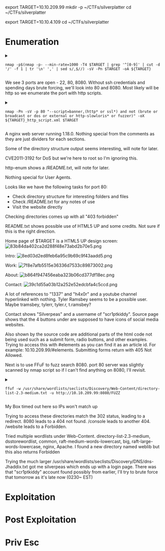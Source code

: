 export TARGET=10.10.209.99
mkdir -p ~/CTFs/silverplatter
cd ~/CTFs/silverplatter

export TARGET=10.10.4.109
cd ~/CTFs/silverplatter

# Enumeration
<details>

<summary> 

```
nmap -p$(nmap -p- --min-rate=1000 -T4 $TARGET | grep '^[0-9]' | cut -d '/' -f 1 | tr '\n' ',' | sed s/,$//) -sV -Pn $TARGET -oA ${TARGET}
```

</summary>

```
Starting Nmap 7.94SVN ( https://nmap.org ) at 2025-04-02 19:38 EDT
Nmap scan report for 10.10.209.99
Host is up (0.16s latency).

PORT     STATE SERVICE    VERSION
22/tcp   open  ssh        OpenSSH 8.9p1 Ubuntu 3ubuntu0.4 (Ubuntu Linux; protocol 2.0)
80/tcp   open  http       nginx 1.18.0 (Ubuntu)
8080/tcp open  http-proxy
1 service unrecognized despite returning data. If you know the service/version, please submit the following fingerprint at https://nmap.org/cgi-bin/submit.cgi?new-service :
SF-Port8080-TCP:V=7.94SVN%I=7%D=4/2%Time=67EDCA76%P=x86_64-pc-linux-gnu%r(
SF:GetRequest,C9,"HTTP/1\.1\x20404\x20Not\x20Found\r\nConnection:\x20close
SF:\r\nContent-Length:\x2074\r\nContent-Type:\x20text/html\r\nDate:\x20Wed
SF:,\x2002\x20Apr\x202025\x2023:38:29\x20GMT\r\n\r\n<html><head><title>Err
SF:or</title></head><body>404\x20-\x20Not\x20Found</body></html>")%r(HTTPO
SF:ptions,C9,"HTTP/1\.1\x20404\x20Not\x20Found\r\nConnection:\x20close\r\n
SF:Content-Length:\x2074\r\nContent-Type:\x20text/html\r\nDate:\x20Wed,\x2
SF:002\x20Apr\x202025\x2023:38:29\x20GMT\r\n\r\n<html><head><title>Error</
SF:title></head><body>404\x20-\x20Not\x20Found</body></html>")%r(RTSPReque
SF:st,42,"HTTP/1\.1\x20400\x20Bad\x20Request\r\nContent-Length:\x200\r\nCo
SF:nnection:\x20close\r\n\r\n")%r(FourOhFourRequest,C9,"HTTP/1\.1\x20404\x
SF:20Not\x20Found\r\nConnection:\x20close\r\nContent-Length:\x2074\r\nCont
SF:ent-Type:\x20text/html\r\nDate:\x20Wed,\x2002\x20Apr\x202025\x2023:38:3
SF:0\x20GMT\r\n\r\n<html><head><title>Error</title></head><body>404\x20-\x
SF:20Not\x20Found</body></html>")%r(Socks5,42,"HTTP/1\.1\x20400\x20Bad\x20
SF:Request\r\nContent-Length:\x200\r\nConnection:\x20close\r\n\r\n")%r(Gen
SF:ericLines,42,"HTTP/1\.1\x20400\x20Bad\x20Request\r\nContent-Length:\x20
SF:0\r\nConnection:\x20close\r\n\r\n")%r(Help,42,"HTTP/1\.1\x20400\x20Bad\
SF:x20Request\r\nContent-Length:\x200\r\nConnection:\x20close\r\n\r\n")%r(
SF:SSLSessionReq,42,"HTTP/1\.1\x20400\x20Bad\x20Request\r\nContent-Length:
SF:\x200\r\nConnection:\x20close\r\n\r\n")%r(TerminalServerCookie,42,"HTTP
SF:/1\.1\x20400\x20Bad\x20Request\r\nContent-Length:\x200\r\nConnection:\x
SF:20close\r\n\r\n")%r(TLSSessionReq,42,"HTTP/1\.1\x20400\x20Bad\x20Reques
SF:t\r\nContent-Length:\x200\r\nConnection:\x20close\r\n\r\n")%r(Kerberos,
SF:42,"HTTP/1\.1\x20400\x20Bad\x20Request\r\nContent-Length:\x200\r\nConne
SF:ction:\x20close\r\n\r\n")%r(SMBProgNeg,42,"HTTP/1\.1\x20400\x20Bad\x20R
SF:equest\r\nContent-Length:\x200\r\nConnection:\x20close\r\n\r\n")%r(LPDS
SF:tring,42,"HTTP/1\.1\x20400\x20Bad\x20Request\r\nContent-Length:\x200\r\
SF:nConnection:\x20close\r\n\r\n")%r(LDAPSearchReq,42,"HTTP/1\.1\x20400\x2
SF:0Bad\x20Request\r\nContent-Length:\x200\r\nConnection:\x20close\r\n\r\n
SF:");
Service Info: OS: Linux; CPE: cpe:/o:linux:linux_kernel

Service detection performed. Please report any incorrect results at https://nmap.org/submit/ .
Nmap done: 1 IP address (1 host up) scanned in 86.25 seconds
```

</details>

We see 3 ports are open - 22, 80, 8080. Without ssh credentials and spending days brute forcing, we'll look into 80 and 8080. Most likely will be http so we enumerate the port with http scripts.

<details>

<summary> 
	
```
nmap -Pn -sV -p 80 "--script=banner,(http* or ssl*) and not (brute or broadcast or dos or external or http-slowloris* or fuzzer)" -oX ${TARGET}_http_script.xml $TARGET
```
	
</summary>


```
Starting Nmap 7.94SVN ( https://nmap.org ) at 2025-04-02 19:38 EDT
Nmap scan report for 10.10.209.99
Host is up (0.16s latency).

Bug in http-security-headers: no string output.
PORT   STATE SERVICE VERSION
80/tcp open  http    nginx 1.18.0 (Ubuntu)
|_http-csrf: Couldn't find any CSRF vulnerabilities.
| http-methods: 
|_  Supported Methods: GET HEAD
| http-traceroute: 
|_  Possible reverse proxy detected.
|_http-mobileversion-checker: No mobile version detected.
|_http-malware-host: Host appears to be clean
| http-comments-displayer: 
| Spidering limited to: maxdepth=3; maxpagecount=20; withinhost=10.10.209.99
|     
|     Path: http://10.10.209.99:80/assets/css/main.css
|     Line number: 637
|     Comment: 
|         /* Image */
|     
|     Path: http://10.10.209.99:80/assets/js/util.js
|     Line number: 299
|     Comment: 
|         
|         
|         
|                */
|     
|     Path: http://10.10.209.99:80/assets/js/util.js
|     Line number: 3
|     Comment: 
|         
|         
|         
|                */
|     
|     Path: http://10.10.209.99:80/
|     Line number: 45
|     Comment: 
|         <!-- Intro -->
|     
|     Path: http://10.10.209.99:80/
|     Line number: 337
|     Comment: 
|         <!-- Scripts -->
|     
|     Path: http://10.10.209.99:80/
|     Line number: 37
|     Comment: 
|         <!--<li><a href="#elements">Elements</a></li>-->
|     
|     Path: http://10.10.209.99:80/assets/css/main.css
|     Line number: 930
|     Comment: 
|         /* Table */
|     
|     Path: http://10.10.209.99:80/assets/js/main.js
|     Line number: 1
|     Comment: 
|         
|         
|         
|         
|         */
|     
|     Path: http://10.10.209.99:80/assets/css/main.css
|     Line number: 1234
|     Comment: 
|         /* Header */
|     
|     Path: http://10.10.209.99:80/assets/css/main.css
|     Line number: 3
|     Comment: 
|         /*
|               Dimension by HTML5 UP
|               html5up.net | @ajlkn
|               Free for personal and commercial use under the CCA 3.0 license (html5up.net/license)
|         */
|     
|     Path: http://10.10.209.99:80/assets/css/main.css
|     Line number: 1622
|     Comment: 
|         /* Footer */
|     
|     Path: http://10.10.209.99:80/
|     Line number: 60
|     Comment: 
|         <!-- About -->
|     
|     Path: http://10.10.209.99:80/assets/css/main.css
|     Line number: 111
|     Comment: 
|         /* Type */
|     
|     Path: http://10.10.209.99:80/assets/js/browser.min.js
|     Line number: 1
|     Comment: 
|         /* browser.js v1.0.1 | @ajlkn | MIT licensed */
|     
|     Path: http://10.10.209.99:80/
|     Line number: 327
|     Comment: 
|         <!-- Footer -->
|     
|     Path: http://10.10.209.99:80/
|     Line number: 70
|     Comment: 
|         <!-- Contact -->
|     
|     Path: http://10.10.209.99:80/assets/css/main.css
|     Line number: 1500
|     Comment: 
|         /* Main */
|     
|     Path: http://10.10.209.99:80/assets/css/main.css
|     Line number: 579
|     Comment: 
|         /* Box */
|     
|     Path: http://10.10.209.99:80/assets/css/main.css
|     Line number: 302
|     Comment: 
|         /* Form */
|     
|     Path: http://10.10.209.99:80/assets/js/util.js
|     Line number: 521
|     Comment: 
|         
|         
|         
|         
|                */
|     
|     Path: http://10.10.209.99:80/assets/css/main.css
|     Line number: 1106
|     Comment: 
|         /* BG */
|     
|     Path: http://10.10.209.99:80/assets/js/jquery.min.js
|     Line number: 1
|     Comment: 
|         /*! jQuery v3.6.0 | (c) OpenJS Foundation and other contributors | jquery.org/license */
|     
|     Path: http://10.10.209.99:80/assets/js/util.js
|     Line number: 37
|     Comment: 
|         
|         
|         
|         
|                */
|     
|     Path: http://10.10.209.99:80/assets/css/main.css
|     Line number: 998
|     Comment: 
|         /* Button */
|     
|     Path: http://10.10.209.99:80/assets/css/main.css
|     Line number: 74
|     Comment: 
|         /* Basic */
|     
|     Path: http://10.10.209.99:80/
|     Line number: 17
|     Comment: 
|         <!-- Wrapper -->
|     
|     Path: http://10.10.209.99:80/
|     Line number: 83
|     Comment: 
|         <!-- Elements -->
|     
|     Path: http://10.10.209.99:80/assets/js/breakpoints.min.js
|     Line number: 1
|     Comment: 
|         /* breakpoints.js v1.0 | @ajlkn | MIT licensed */
|     
|     Path: http://10.10.209.99:80/assets/css/main.css
|     Line number: 600
|     Comment: 
|         /* Icon */
|     
|     Path: http://10.10.209.99:80/
|     Line number: 52
|     Comment: 
|         <!-- Work -->
|     
|     Path: http://10.10.209.99:80/assets/css/main.css
|     Line number: 773
|     Comment: 
|         /* Actions */
|     
|     Path: http://10.10.209.99:80/assets/css/main.css
|     Line number: 722
|     Comment: 
|         /* List */
|     
|     Path: http://10.10.209.99:80/
|     Line number: 20
|     Comment: 
|         <!-- Header -->
|     
|     Path: http://10.10.209.99:80/
|     Line number: 334
|     Comment: 
|         <!-- BG -->
|     
|     Path: http://10.10.209.99:80/assets/css/main.css
|     Line number: 895
|     Comment: 
|         /* Icons */
|     
|     Path: http://10.10.209.99:80/
|     Line number: 2
|     Comment: 
|         
|         
|         
|         
|         -->
|     
|     Path: http://10.10.209.99:80/
|     Line number: 42
|     Comment: 
|         <!-- Main -->
|     
|     Path: http://10.10.209.99:80/assets/css/main.css
|     Line number: 1179
|     Comment: 
|_        /* Wrapper */
|_http-exif-spider: ERROR: Script execution failed (use -d to debug)
|_http-dombased-xss: Couldn't find any DOM based XSS.
|_http-fetch: Please enter the complete path of the directory to save data in.
|_http-feed: Couldn't find any feeds.
| http-headers: 
|   Server: nginx/1.18.0 (Ubuntu)
|   Date: Wed, 02 Apr 2025 23:38:16 GMT
|   Content-Type: text/html
|   Content-Length: 14124
|   Last-Modified: Wed, 01 May 2024 16:59:11 GMT
|   Connection: close
|   ETag: "663274df-372c"
|   Accept-Ranges: bytes
|   
|_  (Request type: HEAD)
|_http-server-header: nginx/1.18.0 (Ubuntu)
|_http-title: Hack Smarter Security
| http-fileupload-exploiter: 
|   
|     Couldn't find a file-type field.
|   
|_    Couldn't find a file-type field.
|_http-errors: Couldn't find any error pages.
|_http-date: Wed, 02 Apr 2025 23:38:11 GMT; -3s from local time.
| http-vhosts: 
|_128 names had status 200
| http-sitemap-generator: 
|   Directory structure:
|     /
|       Other: 1
|     /assets/css/
|       css: 2
|     /assets/js/
|       js: 5
|     /images/
|       jpg: 3
|   Longest directory structure:
|     Depth: 2
|     Dir: /assets/js/
|   Total files found (by extension):
|_    Other: 1; css: 2; jpg: 3; js: 5
|_http-chrono: Request times for /; avg: 662.06ms; min: 542.93ms; max: 726.51ms
|_http-stored-xss: Couldn't find any stored XSS vulnerabilities.
| http-vuln-cve2011-3192: 
|   VULNERABLE:
|   Apache byterange filter DoS
|     State: VULNERABLE
|     IDs:  CVE:CVE-2011-3192  BID:49303
|       The Apache web server is vulnerable to a denial of service attack when numerous
|       overlapping byte ranges are requested.
|     Disclosure date: 2011-08-19
|     References:
|       https://seclists.org/fulldisclosure/2011/Aug/175
|       https://www.tenable.com/plugins/nessus/55976
|       https://cve.mitre.org/cgi-bin/cvename.cgi?name=CVE-2011-3192
|_      https://www.securityfocus.com/bid/49303
|_http-referer-checker: Couldn't find any cross-domain scripts.
| http-enum: 
|_  /README.txt: Interesting, a readme.
|_http-devframework: Couldn't determine the underlying framework or CMS. Try increasing 'httpspider.maxpagecount' value to spider more pages.
| http-useragent-tester: 
|   Status for browser useragent: 200
|   Allowed User Agents: 
|     Mozilla/5.0 (compatible; Nmap Scripting Engine; https://nmap.org/book/nse.html)
|     libwww
|     lwp-trivial
|     libcurl-agent/1.0
|     PHP/
|     Python-urllib/2.5
|     GT::WWW
|     Snoopy
|     MFC_Tear_Sample
|     HTTP::Lite
|     PHPCrawl
|     URI::Fetch
|     Zend_Http_Client
|     http client
|     PECL::HTTP
|     Wget/1.13.4 (linux-gnu)
|_    WWW-Mechanize/1.34
Service Info: OS: Linux; CPE: cpe:/o:linux:linux_kernel

Service detection performed. Please report any incorrect results at https://nmap.org/submit/ .
Nmap done: 1 IP address (1 host up) scanned in 369.09 seconds
```

</details>

A nginx web server running 1.18.0. Nothing special from the comments as they are just dividers for each sections. 

Some of the directory structure output seems interesting, will note for later. 

CVE2011-3192 for DoS but we're here to root so I'm ignoring this.

http-enum shows a /README.txt, will note for later.

Nothing special for User Agents.

Looks like we have the following tasks for port 80:
- Check directory structure for interesting folders and files
- Check /README.txt for any notes of use
- Visit the website directly

Checking directories comes up with all "403 forbidden"

README.txt shows possible use of HTML5 UP and some credits. Not sure if this is the right direction.

Home page of $TARGET is a HTML5 UP design screen:
![83b84da402ca2d288f48e73abd2b70e5.png](../../../_resources/83b84da402ca2d288f48e73abd2b70e5.png)

Intro:
![8ed03d2ed8feb6a95c9b69c9f43aadd5.png](../../../_resources/8ed03d2ed8feb6a95c9b69c9f43aadd5.png)

Work:
![7f8e7afb5515e36336d7533c89873002.png](../../../_resources/7f8e7afb5515e36336d7533c89873002.png)

About:
![b864f947456eaba323b06cd377df18ec.png](../../../_resources/b864f947456eaba323b06cd377df18ec.png)

Contact:
![39c1d55a03b12a252e52edcbfa4c5ccd.png](../../../_resources/39c1d55a03b12a252e52edcbfa4c5ccd.png)

A lot of references to "1337" and "h4x0r" and a youtube channel hyperlinked with nothing. Tyler Ramsbey seems to be a possible user. Maybe tramsbey, tylerr, tyler.r, t.ramsbey? 

Contact shows "Silverpeas" and a username of "scr1ptkiddy". Source page shows that the 4 buttons under are supposed to have icons of social media websites.

Also shown by the source code are additional parts of the html code not being used such as a submit form, radio buttons, and other examples. Trying to access this with #elements as you can find it as an article id. For example: 10.10.209.99/#elements.  Submitting forms return with 405 Not Allowed.

Next is to use FFuF to fuzz search 8080. port 80 server was slightly scanned by nmap script so if I can't find anything on 8080, I'll revisit.

<details>
<summary>

```
ffuf -w /usr/share/wordlists/seclists/Discovery/Web-Content/directory-list-2.3-medium.txt -u http://10.10.209.99:8080/FUZZ
```

</summary>

```

        /'___\  /'___\           /'___\       
       /\ \__/ /\ \__/  __  __  /\ \__/       
       \ \ ,__\\ \ ,__\/\ \/\ \ \ \ ,__\      
        \ \ \_/ \ \ \_/\ \ \_\ \ \ \ \_/      
         \ \_\   \ \_\  \ \____/  \ \_\       
          \/_/    \/_/   \/___/    \/_/       

       v2.1.0-dev
________________________________________________

 :: Method           : GET
 :: URL              : http://10.10.209.99:8080/FUZZ
 :: Wordlist         : FUZZ: /usr/share/wordlists/seclists/Discovery/Web-Content/directory-list-2.3-medium.txt
 :: Follow redirects : false
 :: Calibration      : false
 :: Timeout          : 10
 :: Threads          : 40
 :: Matcher          : Response status: 200-299,301,302,307,401,403,405,500
________________________________________________

website                 [Status: 302, Size: 0, Words: 1, Lines: 1, Duration: 163ms]
console                 [Status: 302, Size: 0, Words: 1, Lines: 1, Duration: 159ms]
:: Progress: [220559/220559] :: Job [1/1] :: 254 req/sec :: Duration: [0:15:07] :: Errors: 0 ::
```
	
</details>

My Box timed out here so IPs won't match up

Trying to access these directories match the 302 status, leading to a redirect. 8080 leads to a 404 not found. /console leads to another 404. /website leads to a Forbidden.

Tried multiple wordlists under Web-Content. directory-list-2.3-medium, dsstorewordlist, common, raft-medium-words-lowercast, big, raft-large-words-lowercase, nginx,  Apache. I found a new directory named weblib but this also returns Forbidden

Trying the much larger /usr/share/wordlists/seclists/Discovery/DNS/dns-Jhaddix.txt got me silverpeas which ends up with a login page. There was that "scr1ptkiddy" account found possibly from earlier, I'll try to brute force that tomorrow as it's late now (0230~ EST)

# Exploitation

# Post Exploitation

# Priv Esc
